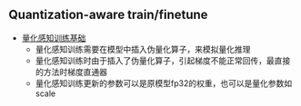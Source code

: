 


## Quantization-aware train/finetune

- [量化感知训练基础](https://zhuanlan.zhihu.com/p/158776813)
  - 量化感知训练需要在模型中插入伪量化算子，来模拟量化推理
  - 量化感知训练时由于插入了伪量化算子，引起梯度不能正常回传，最直接的方法时梯度直通器
  - 量化感知训练更新的参数可以是原模型fp32的权重，也可以是量化参数如scale
